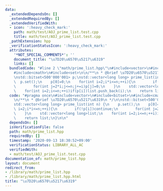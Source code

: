 ```yaml
---
data:
  _extendedDependsOn: []
  _extendedRequiredBy: []
  _extendedVerifiedWith:
  - icon: ':heavy_check_mark:'
    path: math/test/AOJ_prime_list.test.cpp
    title: math/test/AOJ_prime_list.test.cpp
  _pathExtension: hpp
  _verificationStatusIcon: ':heavy_check_mark:'
  attributes:
    '*NOT_SPECIAL_COMMENTS*': ''
    document_title: "\u7D20\u6570\u5217\u6319"
    links: []
  bundledCode: "#line 2 \"math/prime_list.hpp\"\n#include<vector>\n#include<bitset>\n\
    #include<cmath>\n#include<set>\n\n/**\n * @brief \u7D20\u6570\u5217\u6319\n */\n\
    \nstd::bitset<500'000'001> p;\nstd::vector<long long> prime_list(int n) {\n  \
    \  p.set();\n    p[0]=0;\n    for(int i=2;i*i<=n;++i){\n        if(!p[i])continue;\n\
    \        for(int j=2*i;j<=n;j+=i)p[j]=0;\n    }\n    std::vector<long long>list;\n\
    \    for(int i=2;i<=n;++i)if(p[i])list.push_back(i);\n    return list;\n}\n\n"
  code: "#pragma once\n#include<vector>\n#include<bitset>\n#include<cmath>\n#include<set>\n\
    \n/**\n * @brief \u7D20\u6570\u5217\u6319\n */\n\nstd::bitset<500'000'001> p;\n\
    std::vector<long long> prime_list(int n) {\n    p.set();\n    p[0]=0;\n    for(int\
    \ i=2;i*i<=n;++i){\n        if(!p[i])continue;\n        for(int j=2*i;j<=n;j+=i)p[j]=0;\n\
    \    }\n    std::vector<long long>list;\n    for(int i=2;i<=n;++i)if(p[i])list.push_back(i);\n\
    \    return list;\n}\n\n"
  dependsOn: []
  isVerificationFile: false
  path: math/prime_list.hpp
  requiredBy: []
  timestamp: '2020-09-13 18:30:52+09:00'
  verificationStatus: LIBRARY_ALL_AC
  verifiedWith:
  - math/test/AOJ_prime_list.test.cpp
documentation_of: math/prime_list.hpp
layout: document
redirect_from:
- /library/math/prime_list.hpp
- /library/math/prime_list.hpp.html
title: "\u7D20\u6570\u5217\u6319"
---
```

